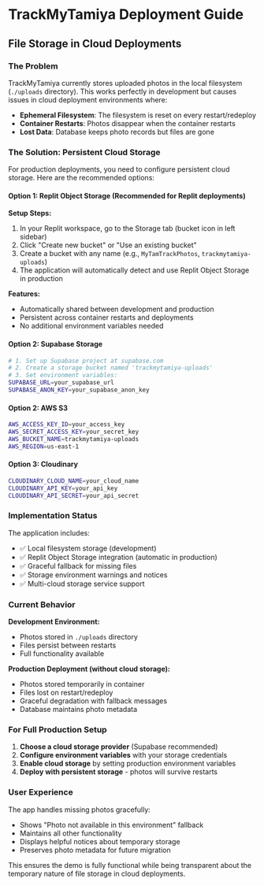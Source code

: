 # TrackMyTamiya Deployment Guide

## File Storage in Cloud Deployments

### The Problem
TrackMyTamiya currently stores uploaded photos in the local filesystem (`./uploads` directory). This works perfectly in development but causes issues in cloud deployment environments where:

- **Ephemeral Filesystem**: The filesystem is reset on every restart/redeploy
- **Container Restarts**: Photos disappear when the container restarts
- **Lost Data**: Database keeps photo records but files are gone

### The Solution: Persistent Cloud Storage

For production deployments, you need to configure persistent cloud storage. Here are the recommended options:

#### Option 1: Replit Object Storage (Recommended for Replit deployments)

**Setup Steps:**
1. In your Replit workspace, go to the Storage tab (bucket icon in left sidebar)
2. Click "Create new bucket" or "Use an existing bucket"
3. Create a bucket with any name (e.g., `MyTamTrackPhotos`, `trackmytamiya-uploads`)
4. The application will automatically detect and use Replit Object Storage in production

**Features:**
- Automatically shared between development and production
- Persistent across container restarts and deployments
- No additional environment variables needed

#### Option 2: Supabase Storage
```bash
# 1. Set up Supabase project at supabase.com
# 2. Create a storage bucket named 'trackmytamiya-uploads'
# 3. Set environment variables:
SUPABASE_URL=your_supabase_url
SUPABASE_ANON_KEY=your_supabase_anon_key
```

#### Option 2: AWS S3
```bash
AWS_ACCESS_KEY_ID=your_access_key
AWS_SECRET_ACCESS_KEY=your_secret_key
AWS_BUCKET_NAME=trackmytamiya-uploads
AWS_REGION=us-east-1
```

#### Option 3: Cloudinary
```bash
CLOUDINARY_CLOUD_NAME=your_cloud_name
CLOUDINARY_API_KEY=your_api_key
CLOUDINARY_API_SECRET=your_api_secret
```

### Implementation Status

The application includes:
- ✅ Local filesystem storage (development)
- ✅ Replit Object Storage integration (automatic in production)
- ✅ Graceful fallback for missing files
- ✅ Storage environment warnings and notices
- ✅ Multi-cloud storage service support

### Current Behavior

**Development Environment:**
- Photos stored in `./uploads` directory
- Files persist between restarts
- Full functionality available

**Production Deployment (without cloud storage):**
- Photos stored temporarily in container
- Files lost on restart/redeploy
- Graceful degradation with fallback messages
- Database maintains photo metadata

### For Full Production Setup

1. **Choose a cloud storage provider** (Supabase recommended)
2. **Configure environment variables** with your storage credentials
3. **Enable cloud storage** by setting production environment variables
4. **Deploy with persistent storage** - photos will survive restarts

### User Experience

The app handles missing photos gracefully:
- Shows "Photo not available in this environment" fallback
- Maintains all other functionality
- Displays helpful notices about temporary storage
- Preserves photo metadata for future migration

This ensures the demo is fully functional while being transparent about the temporary nature of file storage in cloud deployments.